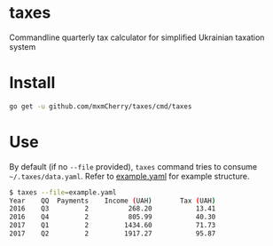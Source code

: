 # taxes

Commandline quarterly tax calculator for simplified Ukrainian taxation system

# Install

```bash
go get -u github.com/mxmCherry/taxes/cmd/taxes
```

# Use

By default (if no `--file` provided), `taxes` command tries to consume `~/.taxes/data.yaml`.
Refer to [example.yaml](example.yaml) for example structure.

```bash
$ taxes --file=example.yaml
Year	QQ	Payments	Income (UAH)	   Tax (UAH)
2016	Q3	       2	      268.20	       13.41
2016	Q4	       2	      805.99	       40.30
2017	Q1	       2	     1434.60	       71.73
2017	Q2	       2	     1917.27	       95.87
```
